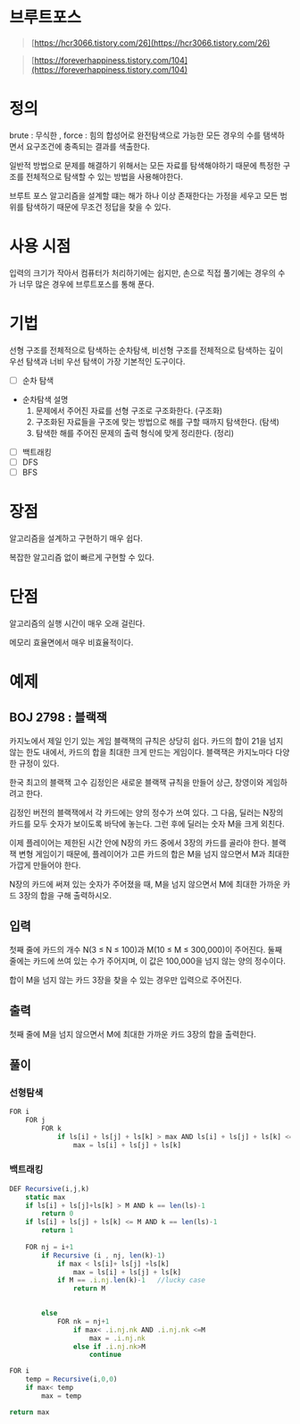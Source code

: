 # 브루트포스

> [https://hcr3066.tistory.com/26](https://hcr3066.tistory.com/26)
> 

> [https://foreverhappiness.tistory.com/104](https://foreverhappiness.tistory.com/104)
> 

# 정의

brute : 무식한 , force : 힘의 합성어로 완전탐색으로 가능한 모든 경우의 수를 탬색하면서 요구조건에 충족되는 결과를 색출한다.

일반적 방법으로 문제를 해결하기 위해서는 모든 자료를 탐색해야하기 때문에 특정한 구조를 전체적으로 탐색할 수 있는 방법을 사용해야한다.

브루트 포스 알고리즘을 설계할 떄는 해가 하나 이상 존재한다는 가정을 세우고 모든 범위를 탐색하기 때문에 무조건 정답을 찾을 수 있다.

# 사용 시점

입력의 크기가 작아서 컴퓨터가 처리하기에는 쉽지만, 손으로 직접 풀기에는 경우의 수가 너무 많은 경우에 브루트포스를 통해 푼다.

# 기법

선형 구조를 전체적으로 탐색하는 순차탐색, 비선형 구조를 전체적으로 탐색하는 깊이 우선 탐색과 너비 우선 탐색이 가장 기본적인 도구이다. 

- [ ]  순차 탐색
- 순차탐색 설명
    1. 문제에서 주어진 자료를 선형 구조로 구조화한다. (구조화)
    2. 구조화된 자료들을 구조에 맞는 방법으로 해를 구할 때까지 탐색한다. (탐색)
    3. 탐색한 해를 주어진 문제의 출력 형식에 맞게 정리한다. (정리)
- [ ]  백트래킹
- [ ]  DFS
- [ ]  BFS

# 장점

알고리즘을 설계하고 구현하기 매우 쉽다.

복잡한 알고리즘 없이 빠르게  구현할 수 있다.

# 단점

알고리즘의 실행 시간이 매우 오래 걸린다.

메모리 효율면에서 매우 비효율적이다.

# 예제

## BOJ 2798 : 블랙잭

카지노에서 제일 인기 있는 게임 블랙잭의 규칙은 상당히 쉽다. 카드의 합이 21을 넘지 않는 한도 내에서, 카드의 합을 최대한 크게 만드는 게임이다. 블랙잭은 카지노마다 다양한 규정이 있다.

한국 최고의 블랙잭 고수 김정인은 새로운 블랙잭 규칙을 만들어 상근, 창영이와 게임하려고 한다.

김정인 버전의 블랙잭에서 각 카드에는 양의 정수가 쓰여 있다. 그 다음, 딜러는 N장의 카드를 모두 숫자가 보이도록 바닥에 놓는다. 그런 후에 딜러는 숫자 M을 크게 외친다.

이제 플레이어는 제한된 시간 안에 N장의 카드 중에서 3장의 카드를 골라야 한다. 블랙잭 변형 게임이기 때문에, 플레이어가 고른 카드의 합은 M을 넘지 않으면서 M과 최대한 가깝게 만들어야 한다.

N장의 카드에 써져 있는 숫자가 주어졌을 때, M을 넘지 않으면서 M에 최대한 가까운 카드 3장의 합을 구해 출력하시오.

## 입력

첫째 줄에 카드의 개수 N(3 ≤ N ≤ 100)과 M(10 ≤ M ≤ 300,000)이 주어진다. 둘째 줄에는 카드에 쓰여 있는 수가 주어지며, 이 값은 100,000을 넘지 않는 양의 정수이다.

합이 M을 넘지 않는 카드 3장을 찾을 수 있는 경우만 입력으로 주어진다.

## 출력

첫째 줄에 M을 넘지 않으면서 M에 최대한 가까운 카드 3장의 합을 출력한다.

## 풀이

### 선형탐색

```jsx
FOR i
	FOR j
		FOR k
			if ls[i] + ls[j] + ls[k] > max AND ls[i] + ls[j] + ls[k] <= M
				max = ls[i] + ls[j] + ls[k]
```

### 백트래킹

```jsx
DEF Recursive(i,j,k)
	static max 
	if ls[i] + ls[j]+ls[k] > M AND k == len(ls)-1
		return 0
	if ls[i] + ls[j] + ls[k] <= M AND k == len(ls)-1
		return 1
	
	FOR nj = i+1
		if Recursive (i , nj, len(k)-1)
			if max < ls[i]+ ls[j] +ls[k] 
				max = ls[i] + ls[j] + ls[k]
			if M == .i.nj.len(k)-1   //lucky case
				return M

		
		else  
			FOR nk = nj+1
				if max< .i.nj.nk AND .i.nj.nk <=M
					max = .i.nj.nk
				else if .i.nj.nk>M
					continue

FOR i 
	temp = Recursive(i,0,0)
	if max< temp
		max = temp

return max
```
